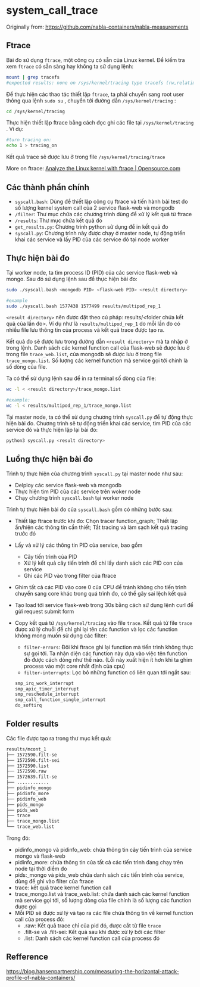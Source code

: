 # system_call_trace

Originally from: https://github.com/nabla-containers/nabla-measurements

## Ftrace

Bài đo sử dụng `ftrace`, một công cụ có sẵn của Linux kernel. Để kiểm tra xem `ftrace` có sẵn sàng hay không ta sử dụng lệnh:

```bash
mount | grep tracefs
#expected results: none on /sys/kernel/tracing type tracefs (rw,relatime,seclabel)
```

Để thực hiện các thao tác thiết lập `ftrace`, ta phải chuyển sang root user thông qua lệnh `sudo su` , chuyển tới đường dẫn `/sys/kernel/tracing` :

```bash
cd /sys/kernel/tracing
```

Thực hiện thiết lập ftrace bằng cách đọc ghi các file tại `/sys/kernel/tracing` . Ví dụ:

```bash
#turn tracing on:
echo 1 > tracing_on
```

Kết quả trace sẽ được lưu ở trong file `/sys/kernel/tracing/trace`

More on ftrace: [Analyze the Linux kernel with ftrace | Opensource.com](https://opensource.com/article/21/7/linux-kernel-ftrace)

## Các thành phần chính

- `syscall.bash`: Dùng để thiết lập công cụ ftrace và tiến hành bài test đo số lượng kernel system call của 2 service flask-web và mongodb
- `/filter`: Thư mục chứa các chương trình dùng để xử lý kết quả từ ftrace
- `/results`: Thư mục chứa kết quả đo
- `get_results.py`: Chương trình python sử dụng để in kết quả đo
- `syscall.py`: Chương trình này được chạy ở master node, tự động triển khai các service và lấy PID của các service đó tại node worker

## Thực hiện bài đo

Tại worker node, ta tìm process ID (PID) của các service flask-web và mongo. Sau đó sử dụng lệnh sau để thực hiện bài đo:

```bash
sudo ./syscall.bash <mongodb PID> <flask-web PID> <result directory>

#example
sudo ./syscall.bash 1577438 1577499 results/multipod_rep_1
```

`<result directory>` nên được đặt theo cú pháp: results/<folder chứa kết quả của lần đo>. Ví dụ như là `results/multipod_rep_1` do mỗi lần đo có nhiều file lưu thông tin của process và kết quả trace được tạo ra.

Kết quả đo sẽ được lưu trong đường dẫn `<result directory>` mà ta nhập ở trong lệnh. Danh sách các kernel function call của flask-web sẽ được lưu ở trong file `trace_web.list`, của mongodb sẽ được lưu ở trong file `trace_mongo.list`. Số lượng các kernel function mà service gọi tới chính là số dòng của file.

Ta có thể sử dụng lệnh sau để in ra terminal số dòng của file:

```bash
wc -l < <result directory>/trace_mongo.list

#example:
wc -l < results/multipod_rep_1/trace_mongo.list
```

Tại master node, ta có thể sử dụng chương trình `syscall.py` để tự động thực hiện bài đo. Chương trình sẽ tự động triển khai các service, tìm PID của các service đó và thực hiện lặp lại bài đo:

```bash
python3 syscall.py <result directory>
```

## Luồng thực hiện bài đo

Trình tự thực hiện của chương trình `syscall.py` tại master node như sau:

- Delploy các service flask-web và mongodb
- Thực hiện tìm PID của các service trên woker node
- Chạy chương trình `syscall.bash` tại worker node

Trình tự thực hiện bài đo của `syscall.bash` gồm có những bước sau:

- Thiết lập ftrace trước khi đo: Chọn tracer function_graph; Thiết lập ẩn/hiện các thông tin cần thiết; Tắt tracing và làm sạch kết quả tracing trước đó
- Lấy và xử lý các thông tin PID của service, bao gồm
    - Cây tiến trình của PID
    - Xử lý kết quả cây tiến trình để chỉ lấy danh sách các PID con của service
    - Ghi các PID vào trong filter của ftrace
- Ghim tất cả các PID vào core 0 của CPU để tránh không cho tiến trình chuyển sang core khác trong quá trình đo, có thể gây sai lệch kết quả
- Tạo load tới service flask-web trong 30s bằng cách sử dụng lệnh curl để gửi request submit form
- Copy kết quả từ `/sys/kernel/tracing` vào file `trace`. Kết quả từ file `trace` được xử lý chuỗi để chỉ ghi lại tên các function và lọc các function không mong muốn sử dụng các filter:
    - `filter-errors`: Đôi khi ftrace ghi lại function mà tiến trình không thực sự gọi tới. Ta nhận diện các function này dựa vào việc tên function đó được cách dòng như thế nào. (Lỗi này xuất hiện ít hơn khi ta ghim process vào một core nhất định của cpu)
    - `filter-interrupts`:  Lọc bỏ những function có liên quan tới ngắt sau:
    
    ```bash
    smp_irq_work_interrupt
    smp_apic_timer_interrupt
    smp_reschedule_interrupt
    smp_call_function_single_interrupt
    do_softirq
    ```
    

## Folder results

Các file được tạo ra trong thư mục kết quả:

```bash
results/mcont_1
├── 1572590.filt-se
├── 1572590.filt-sei
├── 1572590.list
├── 1572590.raw
├── 1572639.filt-se
├── ............
├── pidinfo_mongo
├── pidinfo_more
├── pidinfo_web
├── pids_mongo
├── pids_web
├── trace
├── trace_mongo.list
└── trace_web.list
```

Trong đó:

- pidinfo_mongo và pidinfo_web: chứa thông tin cây tiến trình của service mongo và flask-web
- pidinfo_more: chứa thông tin của tất cả các tiến trình đang chạy trên node tại thời điểm đo
- pids:_mongo và pids_web chứa danh sách các tiến trình của service, dùng để ghi vào filter của ftrace
- trace: kết quả trace kernel function call
- trace_mongo.list và trace_web.list: chứa danh sách các kernel function mà service gọi tới, số lượng dòng của file chính là số lượng các function được gọi
- Mỗi PID sẽ được xử lý và tạo ra các file chứa thông tin về kernel function call của process đó:
    - <pid>.raw: Kết quả trace chỉ của pid đó, được cắt từ file `trace`
    - <pid>.filt-se và <pid>.filt-sei: Kết quả sau khi được xử lý bởi các filter
    - <pid>.list: Danh sách các kernel function call của process đó

## Refference

https://blog.hansenpartnership.com/measuring-the-horizontal-attack-profile-of-nabla-containers/